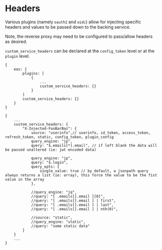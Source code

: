 # Headers

Various plugins (namely `oauth2` and `oidc`) allow for injecting specific
headers and values to be passed down to the backing service.

Note, the reverse proxy may need to be configured to pass/allow headers as
desired.

`custom_service_headers` can be declared at the `config_token` level or at the
`plugin` level.

```
{
    eas: {
        plugins: [
            {
                ...
                custom_service_headers: {}
            }
        ]
        custom_service_headers: {}
    }
}
```

```
{
    ...
    custom_service_headers: {
        "X-Injected-FooBarBaz": {
            source: "userinfo",// userinfo, id_token, access_token, refresh_token, static, config_token, plugin_config
            query_engine: "jp",
            query: "$.emails[*].email", // if left blank the data will be passed unaltered (ie: jwt encoded data)

            query_engine: "jp",
            query: "$.login",
            query_opts: {
                single_value: true // by default, a jsonpath query always returns a list (ie: array), this force the value to be the fist value in the array
            },

            //query_engine: "jq",
            //query: "[ .emails[].email ][0]",
            //query: "[ .emails[].email ] | first",
            //query: "[ .emails[].email ] | last",
            //query: "[ .emails[].email ] | nth(0)",

            //source: "static",
            //query_engine: "static",
            //query: "some static data"
        }
    }
    ...
}
```
